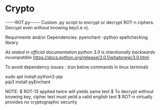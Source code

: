 # Crypto

-----ROT.py-----
Custom .py script to encrypt or decrypt ROT-n ciphers. Decrypt even without knowing key(i.e n).

Requirments and/or Dependencies:
pyenchant -python spellchecking library

_As stated in official documentation python 3.0 is intentionally backwards incompatible_
https://docs.python.org/release/3.0.1/whatsnew/3.0.html 

To avoid dependency issues :
(run below commands in linux terminal)

sudo apt install python3-pip   
pip3 install pyEnchant

NOTE:
$ ROT-13 applied twice will yields same text
$ To decrypt without knowing key, cipher text must yeild a valid english text
$ ROT-n virtually provides no cryptographic security

